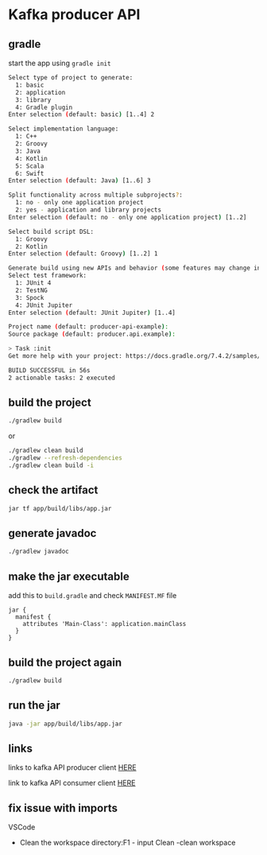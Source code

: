 # Kafka producer API

## gradle

start the app using `gradle init`

```sh
Select type of project to generate:
  1: basic
  2: application
  3: library
  4: Gradle plugin
Enter selection (default: basic) [1..4] 2

Select implementation language:
  1: C++
  2: Groovy
  3: Java
  4: Kotlin
  5: Scala
  6: Swift
Enter selection (default: Java) [1..6] 3

Split functionality across multiple subprojects?:
  1: no - only one application project
  2: yes - application and library projects
Enter selection (default: no - only one application project) [1..2] 

Select build script DSL:
  1: Groovy
  2: Kotlin
Enter selection (default: Groovy) [1..2] 1

Generate build using new APIs and behavior (some features may change in the next minor release)? (default: no) [yes, no] 
Select test framework:
  1: JUnit 4
  2: TestNG
  3: Spock
  4: JUnit Jupiter
Enter selection (default: JUnit Jupiter) [1..4] 

Project name (default: producer-api-example): 
Source package (default: producer.api.example): 

> Task :init
Get more help with your project: https://docs.gradle.org/7.4.2/samples/sample_building_java_applications.html

BUILD SUCCESSFUL in 56s
2 actionable tasks: 2 executed
```

## build the project

```sh
./gradlew build
```

or

```sh
./gradlew clean build
./gradlew --refresh-dependencies
./gradlew clean build -i
```

## check the artifact

```sh
jar tf app/build/libs/app.jar
```

## generate javadoc

```sh
./gradlew javadoc
```

## make the jar executable

add this to `build.gradle` and check `MANIFEST.MF` file

```config
jar {
  manifest {
    attributes 'Main-Class': application.mainClass
  }
}
```

## build the project again

```sh
./gradlew build
```

## run the jar

```sh
java -jar app/build/libs/app.jar
```

## links

links to kafka API producer client [HERE](https://kafka.apache.org/34/javadoc/org/apache/kafka/clients/producer/KafkaProducer.html)

link to kafka API consumer client [HERE](https://kafka.apache.org/34/javadoc/org/apache/kafka/clients/consumer/KafkaConsumer.html)

## fix issue with imports

VSCode
- Clean the workspace directory:F1 - input Clean -clean workspace